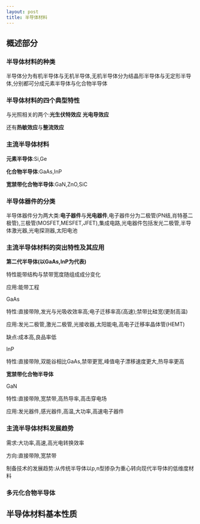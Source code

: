 ```yaml
---
layout: post
title: 半导体材料
---
```


## 概述部分

### 半导体材料的种类

半导体分为有机半导体与无机半导体,无机半导体分为结晶形半导体与无定形半导体,分别都可分成元素半导体与化合物半导体

<!--more-->

### 半导体材料的四个典型特性

与光照相关的两个:**光生伏特效应** **光电导效应**

还有**热敏效应**与**整流效应**

### 主流半导体材料

**元素半导体**:Si,Ge

**化合物半导体**:GaAs,InP

**宽禁带化合物半导体**:GaN,ZnO,SiC

### 半导体器件的分类

半导体器件分为两大类:**电子器件**与**光电器件**,电子器件分为二极管(PN结,肖特基二极管),三极管(MOSFET,MESFET,JFET),集成电路,光电器件包括发光二极管,半导体激光器,光电探测器,太阳电池

### 主流半导体材料的突出特性及其应用

**第二代半导体(以GaAs,InP为代表)**

特性能带结构与禁带宽度随组成成分变化

应用:能带工程

GaAs

特性:直接带隙,发光与光吸收效率高;电子迁移率高(高速);禁带比硅宽(更耐高温)

应用:发光二极管,激光二极管,光接收器,太阳能电,高电子迁移率晶体管(HEMT)

缺点:成本高,良品率低              

InP

特性:直接带隙,双能谷相比GaAs,禁带更宽,峰值电子漂移速度更大,热导率更高

**宽禁带化合物半导体**

GaN

特性:直接带隙,宽禁带,高热导率,高击穿电场

应用:发光器件,感光器件,高温,大功率,高速电子器件 

### 主流半导体材料发展趋势

需求:大功率,高速,高光电转换效率

方向:直接带隙,宽禁带

制备技术的发展趋势:从传统半导体以p,n型掺杂为重心转向现代半导体的低维度材料

### 多元化合物半导体

## 半导体材料基本性质


